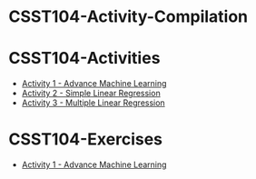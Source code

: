 # **CSST104-Activity-Compilation**

# CSST104-Activities
<ul>
<li>
  <a href="https://github.com/sancon-simon/CSST104-Activity-Compilation/tree/main/Activity_Compilation/Activity_1_Advance_Machine_Learning_(SanconS).ipynb" target = "_blank">Activity 1 - Advance Machine Learning</a>
</li>
<li>
  <a href="https://github.com/sancon-simon/CSST104-Activity-Compilation/blob/main/Activity_Compilation/Activity_2_Simple_Linear_Regression(SanconS).ipynb" target = "_blank">Activity 2 - Simple Linear Regression</a>
</li>
<li>
  <a href="https://github.com/sancon-simon/CSST104-Activity-Compilation/blob/main/Activity_Compilation/Activity_3_Multiple_Linear_Regression(SanconS).ipynb" target = "_blank">Activity 3 - Multiple Linear Regression</a>
</li>
</ul>
  
# CSST104-Exercises

<ul>
<li>
  <a href="https://github.com/sancon-simon/CSST104-Activity-Compilation/blob/main/Exercises_Compilation/3B_SANCON_EXER1.ipynb" target = "_blank">Activity 1 - Advance Machine Learning</a>
</li>
</ul>
